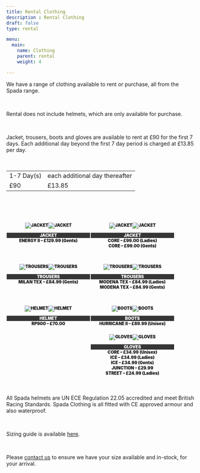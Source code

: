 ```yaml
---
title: Rental Clothing
description : Rental Clothing
draft: false
type: rental

menu:
  main:
    name: Clothing
    parent: rental
    weight: 4

---
```


<p>We have a range of clothing available to rent or purchase, all from the Spada range.</p>
<br/>
<p>Rental does not include helmets, which are only available for purchase.</p>
<br/>
<p>Jacket, trousers, boots and gloves are available to rent at £90 for the first 7 days. Each additional day beyond the first 7 day period is charged at £13.85 per day.</p>
<br/>
<table>
<tbody>
<tr>
<td>1-7 Day(s)</td>
<td>each additional day thereafter</td>
</tr>
<tr>
<td>£90</td>
<td>£13.85</td>
</tr>
</tbody>
</table>
<p>&nbsp;</p>
<div style="font-size: 0.8em; font-weight: 900; margin-top: 40px; margin-bottom: 20px;">
<div style="text-align: center; float: left; width: 224px; margin-bottom: 30px;">
<p><img class="img-fluid vw-100 lazyload" data-src="/images/clothing/5aabda8fcbe93_thmb.jpg" alt="JACKET" data-lazy-loaded="true" style=""><noscript><img class="img-fluid vw-100 lazyload" data-src="/images/clothing/5aabda8fcbe93_thmb.jpg" alt="JACKET" /></noscript></p>
<div style="background: #363636; color: white; margin-left: 1px; margin-right: 1px;">JACKET</div>
<div>ENERGY II – £129.99 (Gents)</div>
</div>
<div style="text-align: center; float: left; width: 224px; margin-bottom: 30px;">
<p><img class="img-fluid vw-100 lazyload" data-src="/images/clothing/51d431597ffe4_thmb.jpg" alt="JACKET" data-lazy-loaded="true" style=""><noscript><img class="img-fluid vw-100 lazyload" data-src="/images/clothing/51d431597ffe4_thmb.jpg" alt="JACKET" /></noscript></p>
<div style="background: #363636; color: white; margin-left: 1px; margin-right: 1px;">JACKET</div>
<div>CORE – £99.00 (Ladies)</div>
<div>CORE – £99.00 (Gents)</div>
</div>
<div style="text-align: center; float: left; width: 224px; margin-bottom: 30px;">
<p><img class="img-fluid vw-100 lazyload" data-src="/images/clothing/Spada-Trousers-300x300.jpg" alt="TROUSERS" data-lazy-loaded="true" style=""><noscript><img class="img-fluid vw-100 lazyload" data-src="/images/clothing/Spada-Trousers-300x300.jpg" alt="TROUSERS" /></noscript></p>
<div style="background: #363636; color: white; margin-left: 1px; margin-right: 1px;">TROUSERS</div>
<div>MILAN TEX – £84.99 (Gents)</div>
</div>
<div style="text-align: center; float: left; width: 224px; margin-bottom: 30px;">
<p><img class="img-fluid vw-100 lazyload" data-src="/images/clothing/spada_jeans_textile_modena_black.jpg" alt="TROUSERS" data-lazy-loaded="true" style=""><noscript><img class="img-fluid vw-100 lazyload" data-src="/images/clothing/spada_jeans_textile_modena_black.jpg" alt="TROUSERS" /></noscript></p>
<div style="background: #363636; color: white; margin-left: 1px; margin-right: 1px;">TROUSERS</div>
<div>MODENA TEX – £84.99 (Ladies)</div>
<div>MODENA TEX – £84.99 (Gents)</div>
</div>
<div style="clear: both;"></div>
<div style="text-align: center; float: left; width: 224px; margin-bottom: 30px;">
<p><img class="img-fluid vw-100 lazyload" data-src="/images/clothing/15451-1.jpg" alt="HELMET" data-lazy-loaded="true" style=""><noscript><img class="img-fluid vw-100 lazyload" data-src="/images/clothing/15451-1.jpg" alt="HELMET" /></noscript></p>
<div style="background: #363636; color: white; margin-left: 1px; margin-right: 1px;">HELMET</div>
<div>RP900 – £70.00</div>
</div>
<div style="text-align: center; float: left; width: 224px; margin-bottom: 10px;">
<p><img class="img-fluid vw-100 lazyload" data-src="/images/clothing/5a783755d75f8_thmb.jpg" alt="BOOTS" data-lazy-loaded="true" style=""><noscript><img class="img-fluid vw-100 lazyload" data-src="/images/clothing/5a783755d75f8_thmb.jpg" alt="BOOTS" /></noscript></p>
<div style="background: #363636; color: white; margin-left: 1px; margin-right: 1px;">BOOTS</div>
<div>HURRICANE II – £89.99 (Unisex)</div>
</div>
<div style="text-align: center; float: left; width: 224px; margin-bottom: 30px;">
<p><img class="img-fluid vw-100 lazyload" data-src="/images/clothing/5a8d9f33881c6_thmb.jpg" alt="GLOVES" data-lazy-loaded="true" style=""><noscript><img class="img-fluid vw-100 lazyload" data-src="/images/clothing/5a8d9f33881c6_thmb.jpg" alt="GLOVES" /></noscript></p>
<div style="background: #363636; color: white; margin-left: 1px; margin-right: 1px;">GLOVES</div>
<div>CORE – £34.99 (Unisex)</div>
<div>ICE – £34.99 (Ladies)</div>
<div>ICE – £34.99 (Gents)</div>
<div>JUNCTION – £29.99</div>
<div>STREET – £24.99 (Ladies)</div>
</div>
<p></p>
<div style="clear: both;"></div>
</div>
<p>All Spada helmets are UN ECE Regulation 22.05 accredited and meet British Racing Standards.&nbsp;Spada Clothing is all fitted with CE approved armour and also waterproof.</p>
<br/>
<p>Sizing guide is available <a href="https://www.spadaclothing.co.uk/size-guide">here</a>.</p>
<br/>
<p>Please <a href="mailto:rentals@motojoe.co.uk">contact us</a> to ensure we have your size available and in-stock, for your arrival.</p>